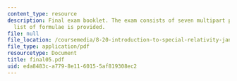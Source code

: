 ```yaml
---
content_type: resource
description: Final exam booklet. The exam consists of seven multipart problems. A
  list of formulae is provided.
file: null
file_location: /coursemedia/8-20-introduction-to-special-relativity-january-iap-2005/eda8483ca7798e1160155af819308ec2_final05.pdf
file_type: application/pdf
resourcetype: Document
title: final05.pdf
uid: eda8483c-a779-8e11-6015-5af819308ec2
---
```


